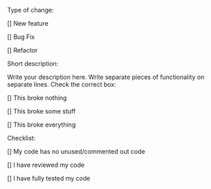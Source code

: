 

Type of change:

[] New feature

[] Bug Fix

[] Refactor

Short description:

Write your description here.
Write separate pieces of functionality on separate lines.
Check the correct box:

[] This broke nothing

[] This broke some stuff

[] This broke everything

Checklist:

[] My code has no unused/commented out code

[] I have reviewed my code

[] I have fully tested my code
